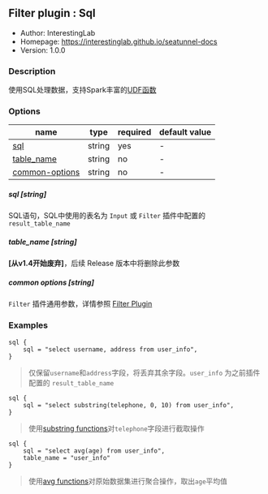 ## Filter plugin : Sql

* Author: InterestingLab
* Homepage: https://interestinglab.github.io/seatunnel-docs
* Version: 1.0.0

### Description

使用SQL处理数据，支持Spark丰富的[UDF函数](http://spark.apache.org/docs/latest/api/sql/)

### Options

| name | type | required | default value |
| --- | --- | --- | --- |
| [sql](#sql-string) | string | yes | - |
| [table_name](#table_name-string) | string | no | - |
| [common-options](#common-options-string)| string | no | - |


##### sql [string]

SQL语句，SQL中使用的表名为 `Input` 或 `Filter` 插件中配置的 `result_table_name`

##### table_name [string]

**\[从v1.4开始废弃\]**，后续 Release 版本中将删除此参数

##### common options [string]

`Filter` 插件通用参数，详情参照 [Filter Plugin](/zh-cn/v1/configuration/filter-plugin)


### Examples

```
sql {
    sql = "select username, address from user_info",
}
```

> 仅保留`username`和`address`字段，将丢弃其余字段。`user_info` 为之前插件配置的 `result_table_name`

```
sql {
    sql = "select substring(telephone, 0, 10) from user_info",
}
```

> 使用[substring functions](http://spark.apache.org/docs/latest/api/sql/#substring)对`telephone`字段进行截取操作

```
sql {
    sql = "select avg(age) from user_info",
    table_name = "user_info"
}
```

>  使用[avg functions](http://spark.apache.org/docs/latest/api/sql/#avg)对原始数据集进行聚合操作，取出`age`平均值

